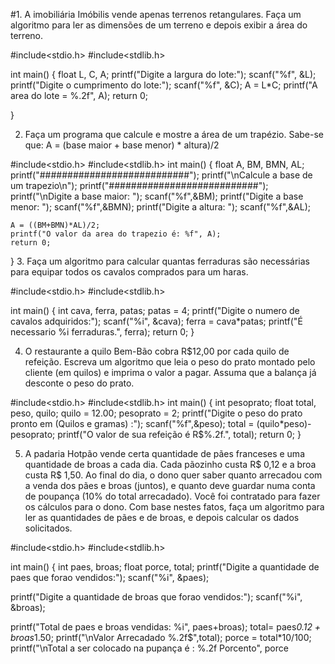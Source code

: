 #1. A imobiliária Imóbilis vende apenas terrenos retangulares. Faça um algoritmo para ler as dimensões de um terreno e depois exibir a área do terreno.
  
  #include<stdio.h>
#include<stdlib.h>

int main()
{
    float L, C, A;
    printf("Digite a largura do lote:");
    scanf("%f", &L);
    printf("Digite o cumprimento do lote:");
    scanf("%f", &C);
    A = L*C;
    printf("A area do lote = %.2f", A);
    return 0;

}

   2. Faça um programa que calcule e mostre a área de um trapézio. Sabe-se que: A = (base maior + base menor) * altura)/2

#include<stdio.h>
#include<stdlib.h>
int main()
{
    float A, BM, BMN, AL;
    printf("###########################");
    printf("\nCalcule a base de um trapezio\n");
    printf("###########################");
    printf("\nDigite a base maior: ");
    scanf("%f",&BM);
    printf("Digite a base menor: ");
    scanf("%f",&BMN);
    printf("Digite a altura: ");
    scanf("%f",&AL);

    A = ((BM+BMN)*AL)/2;
    printf("O valor da area do trapezio é: %f", A);
    return 0;
}
   3. Faça um algoritmo para calcular quantas ferraduras são necessárias para equipar todos os cavalos comprados para um haras.
   
   #include<stdio.h>
#include<stdlib.h>

int main()
{
    int cava, ferra, patas;
    patas = 4;
    printf("Digite o numero de cavalos adquiridos:");
    scanf("%i", &cava);
    ferra = cava*patas;
    printf("É necessario %i ferraduras.", ferra);
    return 0;
}

   4. O restaurante a quilo Bem-Bão cobra R$12,00 por cada quilo de refeição. Escreva um algoritmo que leia o peso do prato montado pelo cliente (em quilos) e imprima o valor a pagar. Assuma que a balança já desconte o peso do prato.

#include<stdio.h>
#include<stdlib.h>
int main()
{
    int pesoprato;
    float total, peso, quilo;
    quilo = 12.00;
    pesoprato = 2;
    printf("Digite o peso do prato pronto em (Quilos e gramas) :");
    scanf("%f",&peso);
    total = (quilo*peso)-pesoprato;
    printf("O valor de sua refeição é R$%.2f.", total);
    return 0;
}
   
   5. A padaria Hotpão vende certa quantidade de pães franceses e uma quantidade de broas a cada dia. Cada pãozinho custa R$ 0,12 e a broa custa R$ 1,50. Ao final do dia, o dono quer saber quanto arrecadou com a venda dos pães e broas (juntos), e quanto deve guardar numa conta de poupança (10% do total arrecadado). Você foi contratado para fazer os cálculos para o dono. Com base nestes fatos, faça um algoritmo para ler as quantidades de pães e de broas, e depois calcular os dados solicitados.


#include<stdio.h>
#include<stdlib.h>

int main()
{
int paes, broas;
float porce, total;
printf("Digite a quantidade de paes que forao vendidos:");
scanf("%i", &paes);

printf("Digite a quantidade de broas que forao vendidos:");
scanf("%i", &broas);

printf("Total de paes e broas vendidas: %i", paes+broas);
total= paes*0.12 + broas*1.50;
printf("\nValor Arrecadado %.2f$",total);
porce = total*10/100;
printf("\nTotal a ser colocado na pupança  é : %.2f Porcento", porce
